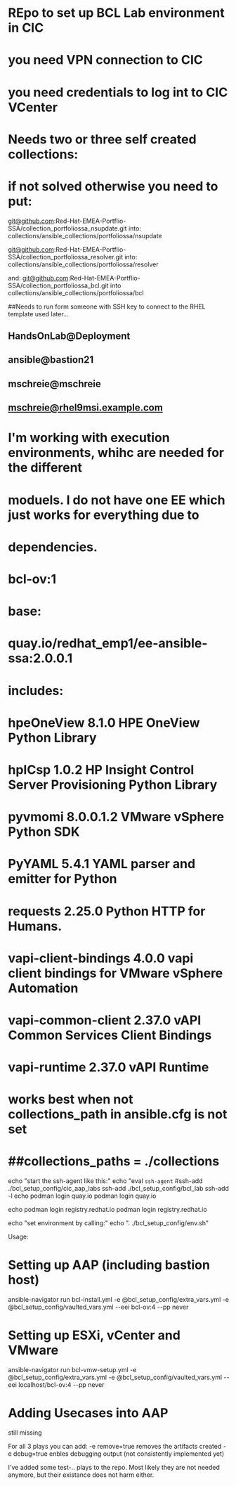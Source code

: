 # REpo to set up BCL Lab environment in CIC
# you need VPN connection to CIC
# you need credentials to log int to CIC VCenter

# Needs two or three self created collections:
# if not solved otherwise you need to put:
git@github.com:Red-Hat-EMEA-Portflio-SSA/collection_portfoliossa_nsupdate.git
into:  collections/ansible_collections/portfoliossa/nsupdate

git@github.com:Red-Hat-EMEA-Portflio-SSA/collection_portfoliossa_resolver.git
into:  collections/ansible_collections/portfoliossa/resolver

and:
git@github.com:Red-Hat-EMEA-Portflio-SSA/collection_portfoliossa_bcl.git
into   collections/ansible_collections/portfoliossa/bcl


##Needs to run form someone with SSH key to connect to the RHEL template used later...
## HandsOnLab@Deployment
## ansible@bastion21
## mschreie@mschreie
## mschreie@rhel9msi.example.com

# I'm working with execution environments, whihc are needed for the different
# moduels. I do not have one EE which just works for everything due to 
# dependencies.
# bcl-ov:1
#   base:
#      quay.io/redhat_emp1/ee-ansible-ssa:2.0.0.1 
#   includes:
#    hpeOneView                8.1.0     HPE OneView Python Library
#    hpICsp                    1.0.2     HP Insight Control Server Provisioning Python Library
#    pyvmomi                   8.0.0.1.2 VMware vSphere Python SDK
#    PyYAML                    5.4.1     YAML parser and emitter for Python
#    requests                  2.25.0    Python HTTP for Humans.
#    vapi-client-bindings      4.0.0     vapi client bindings for VMware vSphere Automation
#    vapi-common-client        2.37.0    vAPI Common Services Client Bindings
#    vapi-runtime              2.37.0    vAPI Runtime
# works best when not collections_path in ansible.cfg is not set
#       ##collections_paths = ./collections

echo "start the ssh-agent like this:"
echo "eval `ssh-agent`
#ssh-add ./bcl_setup_config/cic_aap_labs
ssh-add ./bcl_setup_config/bcl_lab
ssh-add -l
echo podman login quay.io
podman login quay.io

echo podman login registry.redhat.io
podman login registry.redhat.io


echo "set environment by calling:"
echo ". ./bcl_setup_config/env.sh"


Usage: 

# Setting up AAP (including bastion host)
ansible-navigator run bcl-install.yml -e @bcl_setup_config/extra_vars.yml -e @bcl_setup_config/vaulted_vars.yml --eei bcl-ov:4 --pp never

# Setting up ESXi, vCenter and VMware
ansible-navigator run bcl-vmw-setup.yml -e @bcl_setup_config/extra_vars.yml -e @bcl_setup_config/vaulted_vars.yml --eei localhost/bcl-ov:4 --pp never

# Adding Usecases into AAP
still missing

For all 3 plays you can add:
-e remove=true		removes the artifacts created
-e debug=true		enbles debugging output (not consistently implemented yet)


I've added some test-.. plays to the repo. Most likely they are not needed anymore, but their existance does not harm either.
